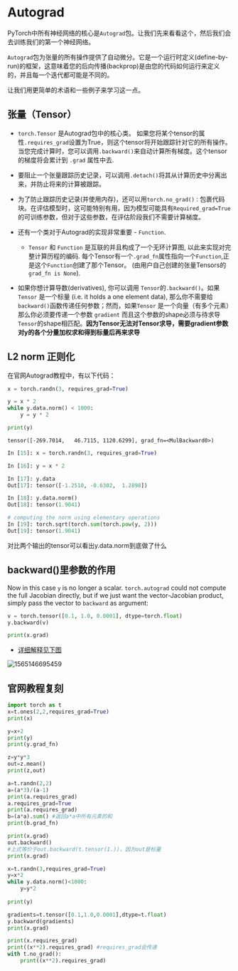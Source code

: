 # Autograd

PyTorch中所有神经网络的核心是`Autograd`包。让我们先来看看这个，然后我们会去训练我们的第一个神经网络。

`Autograd`包为张量的所有操作提供了自动微分。它是一个运行时定义(define-by-run)的框架，这意味着您的后向传播(backprop)是由您的代码如何运行来定义的，并且每一个迭代都可能是不同的。

让我们用更简单的术语和一些例子来学习这一点。

## 张量（Tensor）

- `torch.Tensor` 是Autograd包中的核心类。 如果您将某个tensor的属性`.requires_grad`设置为True，则这个tensor将开始跟踪针对它的所有操作。 当您完成计算时，您可以调用`.backward()`来自动计算所有梯度。这个tensor的梯度将会累计到 `.grad` 属性中去.

- 要阻止一个张量跟踪历史记录，可以调用`.detach()`将其从计算历史中分离出来，并防止将来的计算被跟踪。

- 为了防止跟踪历史记录(并使用内存)，还可以用`torch.no_grad()：`包裹代码块。在评估模型时，这可能特别有用，因为模型可能具有`Required_grad=True`的可训练参数，但对于这些参数，在评估阶段我们不需要计算梯度。
- 还有一个类对于Autograd的实现非常重要 - `Function`.
  - `Tensor` 和 `Function` 是互联的并且构成了一个无环计算图, 以此来实现对完整计算历程的编码. 每个Tensor有一个`.grad_fn`属性指向一个`Function`,正是这个`Function`创建了那个Tensor。 (由用户自己创建的张量Tensors的`grad_fn is None`).
- 如果你想计算导数(derivatives), 你可以调用 `Tensor`的`.backward()`。如果 `Tensor` 是一个标量 (i.e. it holds a one element data), 那么你不需要给`backward()`函数传递任何参数；然而，如果`Tensor` 是一个向量（有多个元素）那么你必须要传递一个参数 `gradient`
  而且这个参数的shape必须与待求导`Tensor`的shape相匹配。**因为Tensor无法对Tensor求导，需要gradient参数对y的各个分量加权求和得到标量后再来求导**

## L2 norm 正则化

在官网Autograd教程中，有以下代码：

```python
x = torch.randn(3, requires_grad=True)

y = x * 2
while y.data.norm() < 1000:
    y = y * 2

print(y)
```

```
tensor([-269.7014,   46.7115, 1120.6299], grad_fn=<MulBackward0>)
```

```python
In [15]: x = torch.randn(3, requires_grad=True)

In [16]: y = x * 2

In [17]: y.data
Out[17]: tensor([-1.2510, -0.6302,  1.2898])

In [18]: y.data.norm()
Out[18]: tensor(1.9041)

# computing the norm using elementary operations
In [19]: torch.sqrt(torch.sum(torch.pow(y, 2)))
Out[19]: tensor(1.9041)
```

对比两个输出的tensor可以看出y.data.norm到底做了什么

## backward()里参数的作用

Now in this case `y` is no longer a scalar. `torch.autograd` could not compute the full Jacobian directly, but if we just want the vector-Jacobian product, simply pass the vector to `backward` as argument:

```python
v = torch.tensor([0.1, 1.0, 0.0001], dtype=torch.float)
y.backward(v)

print(x.grad)
```

- <u>详细解释见下图</u>

![1565146695459](D:\编程\DataCamp\datanote\pic\1565146695459.png)



## 官网教程复刻

```python
import torch as t
x=t.ones(2,2,requires_grad=True)
print(x)

y=x+2
print(y)
print(y.grad_fn)

z=y*y*3
out=z.mean()
print(z,out)

a=t.randn(2,2)
a=(a*3)/(a-1)
print(a.requires_grad)
a.requires_grad=True
print(a.requires_grad)
b=(a*a).sum() #返回a*a中所有元素的和
print(b.grad_fn)

print(x.grad)
out.backward()
#上式等价于out.backward(t.tensor(1.))，因为out是标量
print(x.grad)

x=t.randn(3,requires_grad=True)
y=x*2
while y.data.norm()<1000:
    y=y*2
    
print(y)

gradients=t.tensor([0.1,1.0,0.0001],dtype=t.float)
y.backward(gradients)
print(x.grad)

print(x.requires_grad)
print((x**2).requires_grad) #requires_grad会传递
with t.no_grad():
    print((x**2).requires_grad)
```

